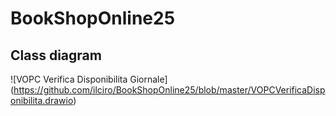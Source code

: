 # BookShopOnline25

## Class diagram 

![VOPC Verifica Disponibilita Giornale] (https://github.com/ilciro/BookShopOnline25/blob/master/VOPCVerificaDisponibilita.drawio)

